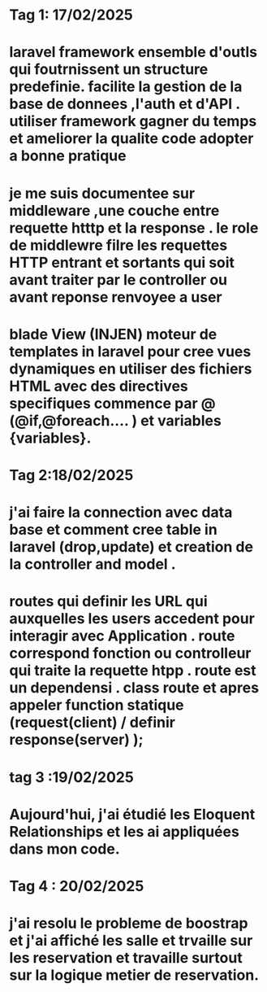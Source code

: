 # Tag 1: 17/02/2025

# laravel framework ensemble d'outls qui foutrnissent un structure predefinie. facilite la gestion de la base de donnees ,l'auth et d'API . utiliser framework gagner du temps et ameliorer la qualite code  adopter a bonne pratique 
 # je me suis documentee sur middleware ,une couche  entre requette htttp  et la response . le role de middlewre filre les requettes HTTP entrant et sortants qui soit avant traiter par le controller ou avant reponse renvoyee a user 
 # blade View (INJEN) moteur de templates  in laravel pour cree vues dynamiques en utiliser des fichiers HTML avec des directives specifiques  commence par @ (@if,@foreach.... ) et variables {variables}.

 # Tag 2:18/02/2025
 # j'ai faire la connection avec data base et comment cree table in laravel (drop,update) et creation de la controller and model .
 # routes qui definir les  URL qui auxquelles les users accedent pour interagir  avec Application . route  correspond fonction ou controlleur qui traite la requette htpp . route  est un dependensi . class route et apres appeler function statique (request(client) /   definir response(server) );
 # tag 3 :19/02/2025
 # Aujourd'hui, j'ai étudié les Eloquent Relationships et les ai appliquées dans mon code. 
 # Tag  4 : 20/02/2025
#   j'ai resolu le probleme de boostrap  et j'ai affiché les salle  et trvaille sur les reservation et  travaille surtout sur la logique metier de reservation.
 

